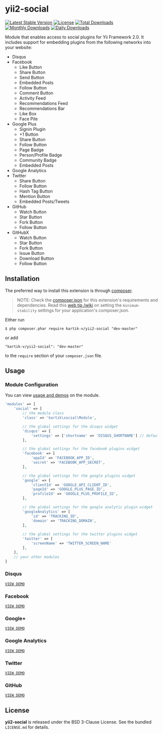 yii2-social
===========

[![Latest Stable Version](https://poser.pugx.org/kartik-v/yii2-social/v/stable.svg)](https://packagist.org/packages/kartik-v/yii2-social)
[![License](https://poser.pugx.org/kartik-v/yii2-social/license.svg)](https://packagist.org/packages/kartik-v/yii2-social)
[![Total Downloads](https://poser.pugx.org/kartik-v/yii2-social/downloads.svg)](https://packagist.org/packages/kartik-v/yii2-social)
[![Monthly Downloads](https://poser.pugx.org/kartik-v/yii2-social/d/monthly.png)](https://packagist.org/packages/kartik-v/yii2-social)
[![Daily Downloads](https://poser.pugx.org/kartik-v/yii2-social/d/daily.png)](https://packagist.org/packages/kartik-v/yii2-social)

Module that enables access to social plugins for Yii Framework 2.0. It includes support for embedding plugins from the following networks into your website:

- Disqus
- Facebook  
  - Like Button
  - Share Button
  - Send Button
  - Embedded Posts
  - Follow Button
  - Comment Button
  - Activity Feed
  - Recommendations Feed
  - Recommendations Bar
  - Like Box
  - Face Pile
- Google Plus
  - Signin Plugin
  - +1 Button
  - Share Button
  - Follow Button
  - Page Badge
  - Person/Profile Badge
  - Community Badge
  - Embedded Posts
- Google Analytics
- Twitter
  - Share Button
  - Follow Button
  - Hash Tag Button
  - Mention Button
  - Embedded Posts/Tweets
- GitHub
  - Watch Button
  - Star Button
  - Fork Button
  - Follow Button
- GitHubX
  - Watch Button
  - Star Button
  - Fork Button
  - Issue Button
  - Download Button
  - Follow Button
  
## Installation

The preferred way to install this extension is through [composer](http://getcomposer.org/download/).

> NOTE: Check the [composer.json](https://github.com/kartik-v/yii2-social/blob/master/composer.json) for this extension's requirements and dependencies. Read this [web tip /wiki](http://webtips.krajee.com/setting-composer-minimum-stability-application/) on setting the `minimum-stability` settings for your application's composer.json.

Either run

```
$ php composer.phar require kartik-v/yii2-social "dev-master"
```

or add

```
"kartik-v/yii2-social": "dev-master"
```

to the ```require``` section of your `composer.json` file.

## Usage

### Module Configuration
You can view [usage and demos](http://demos.krajee.com/social) on the module.
```php
'modules' => [
    'social' => [
        // the module class
        'class' => 'kartik\social\Module',

        // the global settings for the disqus widget
        'disqus' => [
            'settings' => ['shortname' => 'DISQUS_SHORTNAME'] // default settings
        ],

        // the global settings for the facebook plugins widget
        'facebook' => [
            'appId' => 'FACEBOOK_APP_ID',
            'secret' => 'FACEBOOK_APP_SECRET',
        ],

        // the global settings for the google plugins widget
        'google' => [
            'clientId' => 'GOOGLE_API_CLIENT_ID',
            'pageId' => 'GOOGLE_PLUS_PAGE_ID',
            'profileId' => 'GOOGLE_PLUS_PROFILE_ID',
        ],

        // the global settings for the google analytic plugin widget
        'googleAnalytics' => [
            'id' => 'TRACKING_ID',
            'domain' => 'TRACKING_DOMAIN',
        ],
        
        // the global settings for the twitter plugins widget
        'twitter' => [
            'screenName' => 'TWITTER_SCREEN_NAME'
        ],
    ],
    // your other modules
]
```

### Disqus
[```VIEW DEMO```](http://demos.krajee.com/social-details/disqus)

### Facebook
[```VIEW DEMO```](http://demos.krajee.com/social-details/facebook)

### Google+
[```VIEW DEMO```](http://demos.krajee.com/social-details/google)

### Google Analytics
[```VIEW DEMO```](http://demos.krajee.com/social-details/google-analytics)

### Twitter
[```VIEW DEMO```](http://demos.krajee.com/social-details/twitter)

### GitHub
[```VIEW DEMO```](http://demos.krajee.com/social-details/github)

## License

**yii2-social** is released under the BSD 3-Clause License. See the bundled `LICENSE.md` for details.
